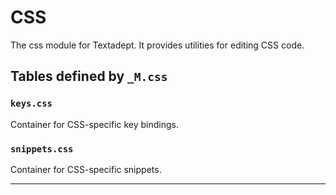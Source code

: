 # CSS

The css module for Textadept.
It provides utilities for editing CSS code.

## Tables defined by `_M.css`

<a id="keys.css"></a>
### `keys.css`

Container for CSS-specific key bindings.

<a id="snippets.css"></a>
### `snippets.css`

Container for CSS-specific snippets.

---
